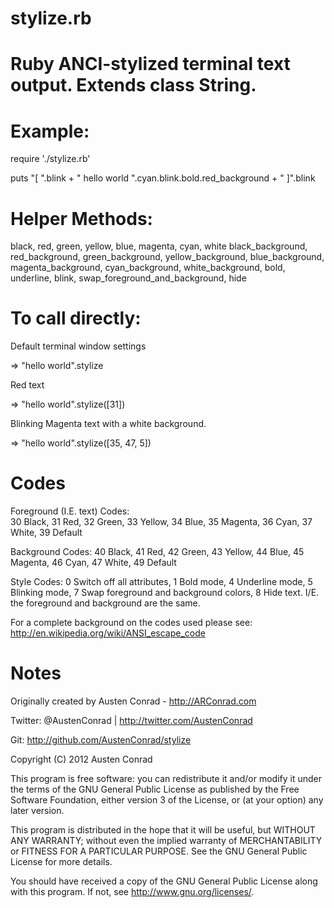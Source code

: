 stylize.rb
=======

Ruby ANCI-stylized terminal text output. Extends class String.
======

Example:
====

require './stylize.rb'

puts "[ ".blink + " hello world ".cyan.blink.bold.red_background + " ]".blink

Helper Methods:
====

black, red, green, yellow, blue, magenta, cyan, white
black_background, red_background, green_background, 
yellow_background, blue_background, magenta_background,
cyan_background, white_background, bold, underline, blink, 
swap_foreground_and_background, hide

To call directly:
====

Default terminal window settings 

 => "hello world".stylize

Red text 

 => "hello world".stylize([31])

Blinking Magenta text with a white background.

 => "hello world".stylize([35, 47, 5])

Codes
====

Foreground (I.E. text) Codes:    
 30	Black, 
 31	Red, 
 32	Green, 
 33	Yellow, 
 34	Blue, 
 35	Magenta, 
 36	Cyan, 
 37	White, 
 39	Default

Background Codes:
 40	Black, 
 41	Red, 
 42	Green, 
 43	Yellow, 
 44	Blue, 
 45	Magenta, 
 46	Cyan, 
 47	White, 
 49	Default  

Style Codes:
 0	Switch off all attributes,
 1	Bold mode,
 4	Underline mode,
 5	Blinking mode,
 7	Swap foreground and background colors,
 8	Hide text. I/E. the foreground and background are the same.

For a complete background on the codes used please see:
http://en.wikipedia.org/wiki/ANSI_escape_code

Notes
====

Originally created by Austen Conrad - http://ARConrad.com

Twitter: @AustenConrad | http://twitter.com/AustenConrad

Git: http://github.com/AustenConrad/stylize

Copyright (C) 2012 Austen Conrad

  This program is free software: you can redistribute it and/or modify
  it under the terms of the GNU General Public License as published by
  the Free Software Foundation, either version 3 of the License, or
  (at your option) any later version.

  This program is distributed in the hope that it will be useful,
  but WITHOUT ANY WARRANTY; without even the implied warranty of
  MERCHANTABILITY or FITNESS FOR A PARTICULAR PURPOSE.  See the
  GNU General Public License for more details.

  You should have received a copy of the GNU General Public License
  along with this program.  If not, see <http://www.gnu.org/licenses/>.
